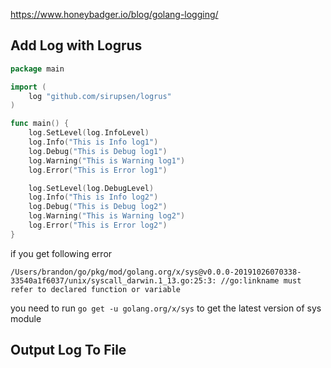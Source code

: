 https://www.honeybadger.io/blog/golang-logging/



Add Log with Logrus
--------


```go
package main

import (
	log "github.com/sirupsen/logrus"
)

func main() {
	log.SetLevel(log.InfoLevel)
	log.Info("This is Info log1")
	log.Debug("This is Debug log1")
	log.Warning("This is Warning log1")
	log.Error("This is Error log1")

	log.SetLevel(log.DebugLevel)
	log.Info("This is Info log2")
	log.Debug("This is Debug log2")
	log.Warning("This is Warning log2")
	log.Error("This is Error log2")
}

```

if you get following error
```
/Users/brandon/go/pkg/mod/golang.org/x/sys@v0.0.0-20191026070338-33540a1f6037/unix/syscall_darwin.1_13.go:25:3: //go:linkname must refer to declared function or variable
```

you need to run `go get -u golang.org/x/sys` to get the latest version of sys module


Output Log To File
---------------



